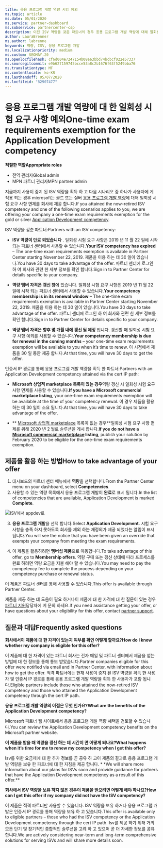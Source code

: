 ```yaml
---
title: 응용 프로그램 개발 역량 시험 예외
ms.topic: article
ms.date: 05/01/2020
ms.service: partner-dashboard
ms.subservice: partnercenter-csp
description: 이전 ISV 역량을 갖춘 파트너의 경우 응용 프로그램 개발 역량에 대해 일회성 시험 요구 사항 예외를 얻는 방법을 알아보세요.
author: LauraBrenner
ms.author: labrenne
keywords: 역량, ISV, 응용 프로그램 개발
ms.localizationpriority: medium
ms.custom: SEOMAY.20
ms.openlocfilehash: cf6d004e7247154b08e63bbd74bcbcf022e57337
ms.sourcegitcommit: e9b627159745bcce53a8c2b1676f63f5249bba76
ms.translationtype: MT
ms.contentlocale: ko-KR
ms.lasthandoff: 05/07/2020
ms.locfileid: "82907477"
---
```

# <a name="one-time-exam-requirements-exemption-for-the-application-development-competency"></a><span data-ttu-id="abd19-104">응용 프로그램 개발 역량에 대 한 일회성 시험 요구 사항 예외</span><span class="sxs-lookup"><span data-stu-id="abd19-104">One-time exam requirements exemption for the Application Development competency</span></span>

<span data-ttu-id="abd19-105">**적절한 역할**</span><span class="sxs-lookup"><span data-stu-id="abd19-105">**Appropriate roles**</span></span>

- <span data-ttu-id="abd19-106">전역 관리자</span><span class="sxs-lookup"><span data-stu-id="abd19-106">Global admin</span></span>
- <span data-ttu-id="abd19-107">MPN 파트너 관리자</span><span class="sxs-lookup"><span data-stu-id="abd19-107">MPN partner admin</span></span>

<span data-ttu-id="abd19-108">지금까지 사용이 중지 된 ISV 역량을 획득 하 고 다음 시나리오 중 하나가 사용자에 게 적용 되는 경우 microsoft는 골드 또는 실버 [응용 프로그램 개발 역량](https://partner.microsoft.com/membership/application-development-competency)에 대해 일회성 시험 요구 사항 면제를 회사에 제공 합니다.</span><span class="sxs-lookup"><span data-stu-id="abd19-108">If you attained the now-retired ISV competency and one of the following scenarios applies to you, we are offering your company a one-time exam requirements exemption for the gold or silver [Application Development competency](https://partner.microsoft.com/membership/application-development-competency).</span></span> 

<span data-ttu-id="abd19-109">ISV 역량을 갖춘 파트너:</span><span class="sxs-lookup"><span data-stu-id="abd19-109">Partners with an ISV competency:</span></span>

- <span data-ttu-id="abd19-110">**ISV 역량이 만료 되었습니다** . 일회성 시험 요구 사항은 2019 년 11 월 22 일에 시작 되는 파트너 센터에서 사용할 수 있습니다.</span><span class="sxs-lookup"><span data-stu-id="abd19-110">**Your ISV competency has expired** – The one-time exam requirements exemption is available in Partner Center starting November 22, 2019.</span></span> <span data-ttu-id="abd19-111">제품을 이용 하는 데 30 일이 있습니다.</span><span class="sxs-lookup"><span data-stu-id="abd19-111">You have 30 days to take advantage of the offer.</span></span> <span data-ttu-id="abd19-112">파트너 센터에 로그인 하 여 회사와 관련 한 세부 정보를 확인 합니다.</span><span class="sxs-lookup"><span data-stu-id="abd19-112">Sign in to Partner Center for details specific to your company.</span></span>

- <span data-ttu-id="abd19-113">**역량 멤버 자격은 갱신 창에** 있습니다. 일회성 시험 요구 사항은 2019 년 11 월 22 일에 시작 되는 파트너 센터에서 사용할 수 있습니다.</span><span class="sxs-lookup"><span data-stu-id="abd19-113">**Your competency membership is in its renewal window** – The one-time exam requirements exemption is available in Partner Center starting November 22, 2019.</span></span> <span data-ttu-id="abd19-114">제품을 이용 하는 데 30 일이 있습니다.</span><span class="sxs-lookup"><span data-stu-id="abd19-114">You have 30 days to take advantage of the offer.</span></span> <span data-ttu-id="abd19-115">파트너 센터에 로그인 하 여 회사와 관련 한 세부 정보를 확인 합니다.</span><span class="sxs-lookup"><span data-stu-id="abd19-115">Sign in to Partner Center for details specific to your company.</span></span>

- <span data-ttu-id="abd19-116">**역량 멤버 자격은 향후 몇 개월 내에 갱신 될 예정** 입니다. 갱신할 때 일회성 시험 요구 사항 예외를 사용할 수 있습니다.</span><span class="sxs-lookup"><span data-stu-id="abd19-116">**Your competency membership is due for renewal in the coming months** – your one-time exam requirements exemption will be available to you when it’s time to renew.</span></span> <span data-ttu-id="abd19-117">이 시점에서 제품을 30 일 동안 제공 합니다.</span><span class="sxs-lookup"><span data-stu-id="abd19-117">At that time, you will have 30 days to get the offer.</span></span>

<span data-ttu-id="abd19-118">인증서 IP 경로를 통해 응용 프로그램 개발 역량을 획득 한 파트너:</span><span class="sxs-lookup"><span data-stu-id="abd19-118">Partners with an Application Development competency attained via the cert IP path:</span></span>

- <span data-ttu-id="abd19-119">**Microsoft 상업적 marketplace 목록이 있는 경우**역량 갱신 시 일회성 시험 요구 사항 면제를 사용할 수 있습니다.</span><span class="sxs-lookup"><span data-stu-id="abd19-119">**If you have a Microsoft commercial marketplace listing**, your one-time exam requirements exemption will be available at the time of your competency renewal.</span></span> <span data-ttu-id="abd19-120">이 경우 제품을 활용 하는 데 30 일이 소요 됩니다.</span><span class="sxs-lookup"><span data-stu-id="abd19-120">At that time, you will have 30 days to take advantage of the offer.</span></span>

- <span data-ttu-id="abd19-121">\*\* [Microsoft 상업적 marketplace](https://azure.microsoft.com/overview/commercial-marketplace/) 목록이 없는 경우\*\*일회성 시험 요구 사항 면제를 위해 2020 년 2 월로 솔루션을 게시 합니다.</span><span class="sxs-lookup"><span data-stu-id="abd19-121">**If you do not have a [Microsoft commercial marketplace](https://azure.microsoft.com/overview/commercial-marketplace/) listing**, publish your solution by February 2020 to be eligible for the one-time exam requirements exemption.</span></span>

## <a name="how-to-take-advantage-of-your-offer"></a><span data-ttu-id="abd19-122">제품을 활용 하는 방법</span><span class="sxs-lookup"><span data-stu-id="abd19-122">How to take advantage of your offer</span></span>

1. <span data-ttu-id="abd19-123">대시보드의 파트너 센터 메뉴에서 **역량**을 선택합니다.</span><span class="sxs-lookup"><span data-stu-id="abd19-123">From the Partner Center menu on your dashboard, select **Competencies**.</span></span>
2. <span data-ttu-id="abd19-124">사용할 수 있는 역량 목록에서 응용 프로그램 개발이 **완료**로 표시 됩니다.</span><span class="sxs-lookup"><span data-stu-id="abd19-124">In the list of competencies that are available, Application Development is marked **Complete**.</span></span>

![ISV에서 appdev로](images/appdev.png)

3. <span data-ttu-id="abd19-126">**응용 프로그램 개발**을 선택 합니다.</span><span class="sxs-lookup"><span data-stu-id="abd19-126">Select **Application Development**.</span></span> <span data-ttu-id="abd19-127">시험 요구 사항을 충족 하지 못하도록 회사를 제외 하는 재정의가 제공 되었다는 알림이 표시 됩니다.</span><span class="sxs-lookup"><span data-stu-id="abd19-127">You will see the notice that you have been given an override that exempts your company from meeting the exam requirements.</span></span> 

4. <span data-ttu-id="abd19-128">이 제품을 활용하려면 **멤버십 제품**으로 이동합니다.</span><span class="sxs-lookup"><span data-stu-id="abd19-128">To take advantage of this offer, go to **Membership offers**.</span></span> <span data-ttu-id="abd19-129">역량 구매 또는 갱신 상태에 따라 프로세스를 완료 하려면 역량 요금을 지불 해야 할 수 있습니다.</span><span class="sxs-lookup"><span data-stu-id="abd19-129">You may need to pay the competency fee to complete the process depending on your competency purchase or renewal status.</span></span> 

<span data-ttu-id="abd19-130">이 제품은 파트너 센터를 통해 사용할 수 있습니다.</span><span class="sxs-lookup"><span data-stu-id="abd19-130">This offer is available through Partner Center.</span></span>

<span data-ttu-id="abd19-131">제품을 제공 하는 데 도움이 필요 하거나이 제품에 대 한 자격에 대 한 질문이 있는 경우 [파트너 지원](https://partner.microsoft.com/Support)담당자에 게 문의 하세요.</span><span class="sxs-lookup"><span data-stu-id="abd19-131">If you need assistance getting your offer, or have questions about your eligibility for this offer, contact [partner support](https://partner.microsoft.com/Support).</span></span> 

## <a name="frequently-asked-questions"></a><span data-ttu-id="abd19-132">질문과 대답</span><span class="sxs-lookup"><span data-stu-id="abd19-132">Frequently asked questions</span></span>

<span data-ttu-id="abd19-133">**회사에서이 제품에 대 한 자격이 있는지 여부를 확인 어떻게 할까요?**</span><span class="sxs-lookup"><span data-stu-id="abd19-133">**How do I know whether my company is eligible for this offer?**</span></span>

<span data-ttu-id="abd19-134">이 제품에 대 한 자격이 있는 파트너 회사는 전자 메일 및 파트너 센터에서 제품을 얻는 방법에 대 한 정보를 통해 통보 받았습니다.</span><span class="sxs-lookup"><span data-stu-id="abd19-134">Partner companies eligible for this offer were notified via email and in Partner Center, with information about how to get the offer.</span></span> <span data-ttu-id="abd19-135">적격 파트너에는 현재 사용이 중지 된 ISV 역량을 획득 한 사용자 및 인증서 IP 경로를 통해 응용 프로그램 개발 역량을 획득 한 사용자가 포함 됩니다.</span><span class="sxs-lookup"><span data-stu-id="abd19-135">Eligible partners include those who attained the now-retired ISV competency and those who attained the Application Development competency through the cert IP path.</span></span> 

<span data-ttu-id="abd19-136">**응용 프로그램 개발 역량의 이점은 무엇 인가요?**</span><span class="sxs-lookup"><span data-stu-id="abd19-136">**What are the benefits of the Application Development competency?**</span></span>

<span data-ttu-id="abd19-137">Microsoft 파트너 웹 사이트에서 응용 프로그램 개발 역량 혜택을 검토할 수 있습니다.</span><span class="sxs-lookup"><span data-stu-id="abd19-137">You can review the Application Development competency benefits on the Microsoft partner website.</span></span> 

<span data-ttu-id="abd19-138">**이 제품을 받을 때 역량을 갱신 하는 데 시간이 면 어떻게 되나요?**</span><span class="sxs-lookup"><span data-stu-id="abd19-138">**What happens when it’s time for me to renew my competency when I get this offer?**</span></span> 

<span data-ttu-id="abd19-139">Isv를 위한 요금제에 대 한 추가 정보를 곧 공유 하 고이 제품의 결과로 응용 프로그램 개발 역량을 보유 한 파트너에 대 한 지침을 제공 합니다. \* \*</span><span class="sxs-lookup"><span data-stu-id="abd19-139">We will share more information about our plans for ISVs soon and provide guidance for partners that have the Application Development competency as a result of this offer.\*\*</span></span>  

<span data-ttu-id="abd19-140">**회사에서 ISV 역량을 보유 하지 않은 경우이 제품을 받으려면 어떻게 해야 하나요?**</span><span class="sxs-lookup"><span data-stu-id="abd19-140">**How can I get this offer if my company did not have the ISV competency?**</span></span>

<span data-ttu-id="abd19-141">이 제품은 적격 파트너만 사용할 수 있습니다. ISV 역량을 보유 하거나 응용 프로그램 개발은 인증서 IP 경로를 통해 역량을 보유 하 고 있습니다.</span><span class="sxs-lookup"><span data-stu-id="abd19-141">This offer is available only to eligible partners – those who had the ISV competency or the Application Development competency through the cert IP path.</span></span> <span data-ttu-id="abd19-142">Isv를 제공 하기 위해 거의 모든 단기 및 장기적인 종합적인 솔루션을 고려 하 고 있으며 곧 더 자세한 정보를 공유 합니다.</span><span class="sxs-lookup"><span data-stu-id="abd19-142">We are actively considering near-term and long-term comprehensive solutions for serving ISVs and will share more details soon.</span></span> 


